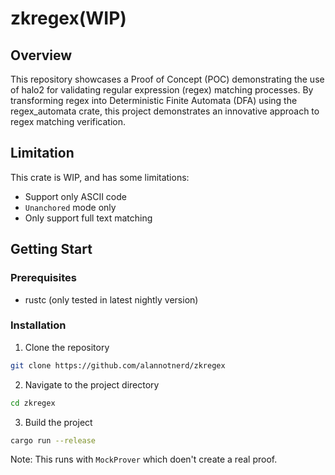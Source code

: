 # zkregex(WIP)

## Overview
This repository showcases a Proof of Concept (POC) demonstrating the use of halo2 for validating regular expression (regex) matching processes. By transforming regex into Deterministic Finite Automata (DFA) using the regex_automata crate, this project demonstrates an innovative approach to regex matching verification.

## Limitation
This crate is WIP, and has some limitations:

- Support only ASCII code
- `Unanchored` mode only
- Only support full text matching

## Getting Start
### Prerequisites
- rustc (only tested in latest nightly version)

### Installation
1. Clone the repository
```bash
git clone https://github.com/alannotnerd/zkregex
```

2. Navigate to the project directory
```bash
cd zkregex
```

3. Build the project
```bash
cargo run --release
```
Note: This runs with `MockProver` which doen't create a real proof.



